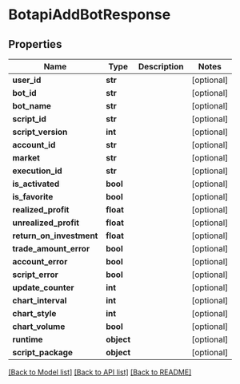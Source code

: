 # BotapiAddBotResponse

## Properties
Name | Type | Description | Notes
------------ | ------------- | ------------- | -------------
**user_id** | **str** |  | [optional] 
**bot_id** | **str** |  | [optional] 
**bot_name** | **str** |  | [optional] 
**script_id** | **str** |  | [optional] 
**script_version** | **int** |  | [optional] 
**account_id** | **str** |  | [optional] 
**market** | **str** |  | [optional] 
**execution_id** | **str** |  | [optional] 
**is_activated** | **bool** |  | [optional] 
**is_favorite** | **bool** |  | [optional] 
**realized_profit** | **float** |  | [optional] 
**unrealized_profit** | **float** |  | [optional] 
**return_on_investment** | **float** |  | [optional] 
**trade_amount_error** | **bool** |  | [optional] 
**account_error** | **bool** |  | [optional] 
**script_error** | **bool** |  | [optional] 
**update_counter** | **int** |  | [optional] 
**chart_interval** | **int** |  | [optional] 
**chart_style** | **int** |  | [optional] 
**chart_volume** | **bool** |  | [optional] 
**runtime** | **object** |  | [optional] 
**script_package** | **object** |  | [optional] 

[[Back to Model list]](../README.md#documentation-for-models) [[Back to API list]](../README.md#documentation-for-api-endpoints) [[Back to README]](../README.md)

